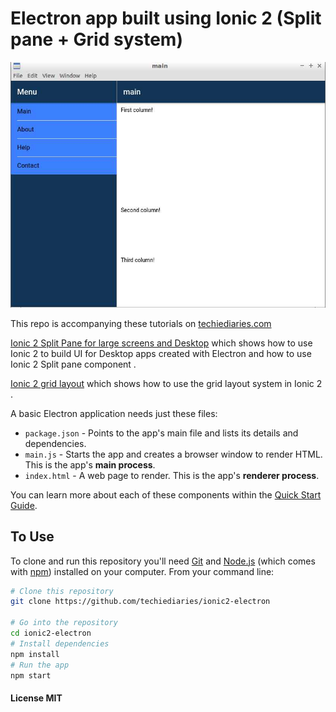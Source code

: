 # Electron app built using Ionic 2 (Split pane + Grid system)

![Electron and Ionic 2](app.jpg)

This repo is accompanying these tutorials on [techiediaries.com](https://www.techiediaries.com)

[Ionic 2 Split Pane for large screens and Desktop](https://www.techiediaries.com/ionic2-split-pane-desktop) which shows 
how to use Ionic 2 to build UI for Desktop apps created with Electron and how to use Ionic 2 Split pane component .

[Ionic 2 grid layout](https://www.techiediaries.com/ionic2-grid-system-tutorial) which shows
how to use the grid layout system in Ionic 2 .


A basic Electron application needs just these files:

- `package.json` - Points to the app's main file and lists its details and dependencies.
- `main.js` - Starts the app and creates a browser window to render HTML. This is the app's **main process**.
- `index.html` - A web page to render. This is the app's **renderer process**.

You can learn more about each of these components within the [Quick Start Guide](http://electron.atom.io/docs/tutorial/quick-start).

## To Use

To clone and run this repository you'll need [Git](https://git-scm.com) and [Node.js](https://nodejs.org/en/download/) (which comes with [npm](http://npmjs.com)) installed on your computer. From your command line:

```bash
# Clone this repository
git clone https://github.com/techiediaries/ionic2-electron

# Go into the repository
cd ionic2-electron
# Install dependencies
npm install
# Run the app
npm start
```

#### License MIT
